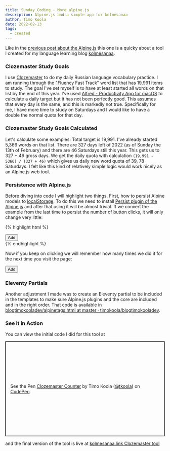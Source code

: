 ```yaml
---
title: Sunday Coding - More alpine.js
description: Alpine.js and a simple app for kolmesanaa
author: Timo Koola
date: 2022-02-13
tags:
  - created
---
```


Like in the [previous post about the Alpine.js](/posts/alpinejs.md) this one is a quicky about a tool I created for my language learning blog [kolmesanaa](https://kolmesanaa.link).

### Clozemaster Study Goals

I use [Clozemaster](https://www.clozemaster.com/l/rus-eng) to do my daily Russian language vocabulary practice. I am running through the "Fluency Fast Track" word list that has 19,991 items to study. The goal I've set myself is to have at least started all words on that list by the end of this year. I've used [Alfred - Productivity App for macOS](https://www.alfredapp.com/) to calculate a daily target but it has not been perfectly good. This assumes that every day is the same, and this is markedly not true. Specifically for me, I have more time to study on Saturdays and I would like to have a double the normal quota for that day.

### Clozemaster Study Goals Calculated

Let's calculate some examples: Total target is 19,991. I've already started 5,366 words on that list. There are 327 days left of 2022 (as of Sunday the 13th of February) and there are 46 Saturdays still this year. This gets us to 327 + 46 gross days. We get the daily quota with calculation `(19,991 - 5366) / (327 + 46)` which gives us daily new word quota of 39, 78 Saturdays. I felt like this kind of relatively simple logic would work nicely as an Alpine.js web tool.

### Persistence with Alpine.js

Before diving into code I will highlight two things. First, how to persist Alpine models to [localStorage](https://developer.mozilla.org/en-US/docs/Web/API/Window/localStorage). To do this we need to install [Persist plugin of the Alpine.js](https://alpinejs.dev/plugins/persist) and after that using it will be almost trivial. If we convert the example from the last time to persist the number of button clicks, it will only change very little:

{% highlight html %}

<div x-data="{count: $persist(0)}">
    <button x-on:click="count = count + 1">Add</button>
    <div x-text="count"></div>
</div>
{% endhighlight %}

Now if you keep on clicking we will remember how many times we did it for the next time you visit the page:

<div x-data="{count: $persist(0)}">
<button x-on:click="count = count + 1">Add</button>
<div x-text="count"></div>
</div>

### Eleventy Partials

Another adjustment I made was to create an Eleventy partial to be included in the templates to make sure Alpine.js plugins and the core are included and in the right order. That code is available in [blogtimokooladev/alpinetags.html at master · timokoola/blogtimokooladev](https://github.com/timokoola/blogtimokooladev/blob/master/src/_includes/partials/alpinetags.html).

### See it in Action

You can view the initial code I did for this tool at <p class="codepen" data-height="300" data-default-tab="html,result" data-slug-hash="GROvmMN" data-user="tkoola" style="height: 300px; box-sizing: border-box; display: flex; align-items: center; justify-content: center; border: 2px solid; margin: 1em 0; padding: 1em;">
<span>See the Pen <a href="https://codepen.io/tkoola/pen/GROvmMN">
Clozemaster Counter</a> by Timo Koola (<a href="https://codepen.io/tkoola">@tkoola</a>)
on <a href="https://codepen.io">CodePen</a>.</span>

</p>
<script async src="https://cpwebassets.codepen.io/assets/embed/ei.js"></script>

and the final version of the tool is live at [kolmesanaa.link Clozemaster tool](https://kolmesanaa.link/tool/clozemaster/)
